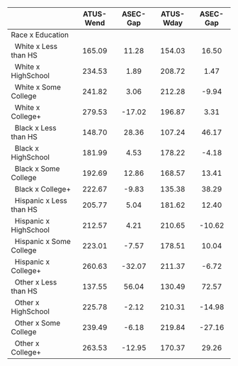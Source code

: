 
|                      |    ATUS-Wend |     ASEC-Gap |    ATUS-Wday |     ASEC-Gap |
| -------------------- | :----------: | :----------: | :----------: | :----------: |
| Race x Education     |              |              |              |              |
| &nbsp;&nbsp;White x Less than HS |       165.09 |        11.28 |       154.03 |        16.50 |
| &nbsp;&nbsp;White x HighSchool |       234.53 |         1.89 |       208.72 |         1.47 |
| &nbsp;&nbsp;White x Some College |       241.82 |         3.06 |       212.28 |        -9.94 |
| &nbsp;&nbsp;White x College+ |       279.53 |       -17.02 |       196.87 |         3.31 |
| &nbsp;&nbsp;Black x Less than HS |       148.70 |        28.36 |       107.24 |        46.17 |
| &nbsp;&nbsp;Black x HighSchool |       181.99 |         4.53 |       178.22 |        -4.18 |
| &nbsp;&nbsp;Black x Some College |       192.69 |        12.86 |       168.57 |        13.41 |
| &nbsp;&nbsp;Black x College+ |       222.67 |        -9.83 |       135.38 |        38.29 |
| &nbsp;&nbsp;Hispanic x Less than HS |       205.77 |         5.04 |       181.62 |        12.40 |
| &nbsp;&nbsp;Hispanic x HighSchool |       212.57 |         4.21 |       210.65 |       -10.62 |
| &nbsp;&nbsp;Hispanic x Some College |       223.01 |        -7.57 |       178.51 |        10.04 |
| &nbsp;&nbsp;Hispanic x College+ |       260.63 |       -32.07 |       211.37 |        -6.72 |
| &nbsp;&nbsp;Other x Less than HS |       137.55 |        56.04 |       130.49 |        72.57 |
| &nbsp;&nbsp;Other x HighSchool |       225.78 |        -2.12 |       210.31 |       -14.98 |
| &nbsp;&nbsp;Other x Some College |       239.49 |        -6.18 |       219.84 |       -27.16 |
| &nbsp;&nbsp;Other x College+ |       263.53 |       -12.95 |       170.37 |        29.26 |

